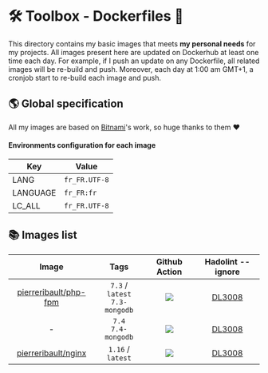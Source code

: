 # 🛠 Toolbox - Dockerfiles 🐳

This directory contains my basic images that meets **my personal needs** for my projects. All images present here are updated on Dockerhub at least one time each day. For example, if I push an update on any Dockerfile, all related images will be re-build and push. Moreover, each day at 1:00 am GMT+1, a cronjob start to re-build each image and push.  

## 🌎 Global specification 

All my images are based on [Bitnami](https://github.com/bitnami)'s work, so huge thanks to them ❤️

#### Environments configuration for each image 
Key| Value
--- | ---
LANG | `fr_FR.UTF-8`
LANGUAGE | `fr_FR:fr`
LC_ALL | `fr_FR.UTF-8`

## 📚 Images list

Image | Tags | Github Action | Hadolint --ignore
:-----------: | :-------------: | :-------------: | :-------------:
[pierreribault/php-fpm](https://hub.docker.com/repository/docker/pierreribault/php-fpm) | `7.3` / `latest`<br> `7.3-mongodb`|![](https://github.com/pierreribault/toolbox-dockerfiles/workflows/PHP-FPM%207.3/badge.svg)| [DL3008](https://github.com/hadolint/hadolint/wiki/DL3008)
- | `7.4` <br> `7.4-mongodb`|![](https://github.com/pierreribault/toolbox-dockerfiles/workflows/PHP-FPM%207.4/badge.svg)| [DL3008](https://github.com/hadolint/hadolint/wiki/DL3008)
[pierreribault/nginx](https://hub.docker.com/repository/docker/pierreribault/nginx) | `1.16` / `latest`|![](https://github.com/pierreribault/toolbox-dockerfiles/workflows/Nginx%201.16/badge.svg)| [DL3008](https://github.com/hadolint/hadolint/wiki/DL3008)

